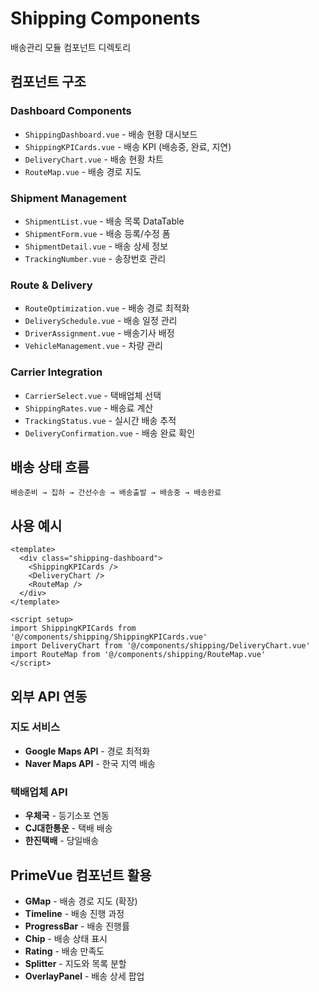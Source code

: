 # Shipping Components

배송관리 모듈 컴포넌트 디렉토리

## 컴포넌트 구조

### Dashboard Components
- `ShippingDashboard.vue` - 배송 현황 대시보드
- `ShippingKPICards.vue` - 배송 KPI (배송중, 완료, 지연)
- `DeliveryChart.vue` - 배송 현황 차트
- `RouteMap.vue` - 배송 경로 지도

### Shipment Management
- `ShipmentList.vue` - 배송 목록 DataTable
- `ShipmentForm.vue` - 배송 등록/수정 폼
- `ShipmentDetail.vue` - 배송 상세 정보
- `TrackingNumber.vue` - 송장번호 관리

### Route & Delivery
- `RouteOptimization.vue` - 배송 경로 최적화
- `DeliverySchedule.vue` - 배송 일정 관리
- `DriverAssignment.vue` - 배송기사 배정
- `VehicleManagement.vue` - 차량 관리

### Carrier Integration
- `CarrierSelect.vue` - 택배업체 선택
- `ShippingRates.vue` - 배송료 계산
- `TrackingStatus.vue` - 실시간 배송 추적
- `DeliveryConfirmation.vue` - 배송 완료 확인

## 배송 상태 흐름

```
배송준비 → 집하 → 간선수송 → 배송출발 → 배송중 → 배송완료
```

## 사용 예시

```vue
<template>
  <div class="shipping-dashboard">
    <ShippingKPICards />
    <DeliveryChart />
    <RouteMap />
  </div>
</template>

<script setup>
import ShippingKPICards from '@/components/shipping/ShippingKPICards.vue'
import DeliveryChart from '@/components/shipping/DeliveryChart.vue'
import RouteMap from '@/components/shipping/RouteMap.vue'
</script>
```

## 외부 API 연동

### 지도 서비스
- **Google Maps API** - 경로 최적화
- **Naver Maps API** - 한국 지역 배송

### 택배업체 API
- **우체국** - 등기소포 연동
- **CJ대한통운** - 택배 배송
- **한진택배** - 당일배송

## PrimeVue 컴포넌트 활용

- **GMap** - 배송 경로 지도 (확장)
- **Timeline** - 배송 진행 과정
- **ProgressBar** - 배송 진행률
- **Chip** - 배송 상태 표시
- **Rating** - 배송 만족도
- **Splitter** - 지도와 목록 분할
- **OverlayPanel** - 배송 상세 팝업